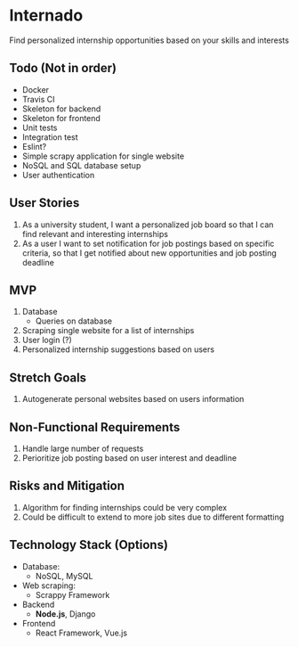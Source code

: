 # Internado
Find personalized internship opportunities based on your skills and interests

## Todo (Not in order)
  * Docker
  * Travis CI
  * Skeleton for backend
  * Skeleton for frontend
  * Unit tests
  * Integration test
  * Eslint?
  * Simple scrapy application for single website
  * NoSQL and SQL database setup
  * User authentication

## User Stories
  1. As a university student, I want a personalized job board so that I can find relevant and interesting internships
  2. As a user I want to set notification for job postings based on specific criteria, so that I get notified about new opportunities and job posting deadline

## MVP
1. Database
    - Queries on database
2. Scraping single website for a list of internships
3. User login (?)
4. Personalized internship suggestions based on users

## Stretch Goals
  1. Autogenerate personal websites based on users information

## Non-Functional Requirements
  1. Handle large number of requests
  2. Perioritize job posting based on user interest and deadline


## Risks and Mitigation
  1. Algorithm for finding internships could be very complex
  2. Could be difficult to extend to more job sites due to different formatting


## Technology Stack (Options)
- Database: 
  - NoSQL, MySQL
- Web scraping: 
  - Scrappy Framework
- Backend
  - **Node.js**, Django
- Frontend
  - React Framework, Vue.js
